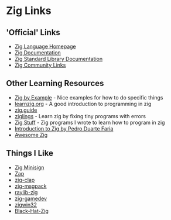 # Zig Links

## 'Official' Links

* [Zig Language Homepage](https://ziglang.org/)
* [Zig Documentation](https://ziglang.org/documentation/master/)
* [Zig Standard Library Documentation](https://ziglang.org/documentation/master/std/)
* [Zig Community Links](https://github.com/ziglang/zig/wiki/Community)

## Other Learning Resources

* [Zig by Example](https://zigbyexample.github.io/) - Nice examples for how to do specific things
* [learnzig.org](https://ziglearn.org/) - A good introduction to programming in zig
* [zig.guide](https://zig.guide/)
* [ziglings](https://codeberg.org/ziglings/exercises/) - Learn zig by fixing tiny programs with errors
* [Zig Stuff](https://github.com/WWelna/zig-stuff) - Zig programs I wrote to learn how to program in zig
* [Introduction to Zig by Pedro Duarte Faria](https://pedropark99.github.io/zig-book/)
* [Awesome Zig](https://github.com/zigcc/awesome-zig)

## Things I Like

* [Zig Minisign](https://github.com/jedisct1/zig-minisign)
* [Zap](https://github.com/zigzap/zap)
* [zig-clap](https://github.com/Hejsil/zig-clap)
* [zig-msgpack](https://github.com/zigcc/zig-msgpack)
* [raylib-zig](https://github.com/raylib-zig/raylib-zig)
* [zig-gamedev](https://github.com/zig-gamedev)
* [zigwin32](https://github.com/marlersoft/zigwin32)
* [Black-Hat-Zig](https://github.com/CX330Blake/Black-Hat-Zig)
